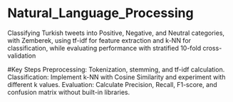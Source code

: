 # Natural_Language_Processing
Classifying Turkish tweets into Positive, Negative, and Neutral categories, with Zemberek, using tf-idf for feature extraction and k-NN for classification, while evaluating performance with stratified 10-fold cross-validation

#Key Steps
Preprocessing: Tokenization, stemming, and tf-idf calculation.
Classification: Implement k-NN with Cosine Similarity and experiment with different k values.
Evaluation: Calculate Precision, Recall, F1-score, and confusion matrix without built-in libraries.
